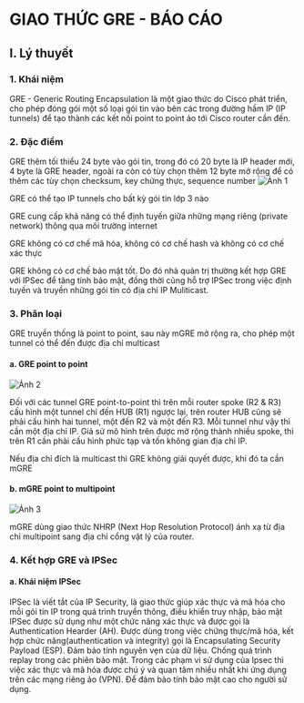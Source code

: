 # GIAO THỨC GRE - BÁO CÁO
## I. Lý thuyết
### 1. Khái niệm
GRE - Generic Routing Encapsulation là một giao thức do Cisco phát triển, cho phép đóng gói một số loại gói tin vào bên các trong đường hầm IP (IP tunnels) để tạo thành các kết nối point to point ảo tới Cisco router cần đến.
### 2. Đặc điểm
GRE thêm tối thiểu 24 byte vào gói tin, trong đó có 20 byte là IP header mới, 4 byte là GRE header, ngoài ra còn có tùy chọn thêm 12 byte mở rộng để có thêm các tùy chọn checksum, key chứng thực, sequence number
![Ảnh 1](http://www.vnpro.vn/wp-content/uploads/2016/05/H%C3%ACnh-4.1-%C4%90%E1%BB%8Bnh-d%E1%BA%A1ng-packet-%C4%91%C6%B0%E1%BB%A3c-%C4%91%C3%B3ng-g%C3%B3i-v%E1%BB%9Bi-GRE.jpg)

GRE có thể tạo IP tunnels cho bất kỳ gói tin lớp 3 nào

GRE cung cấp khả năng có thể định tuyến giữa những mạng riêng (private network) thông qua môi trường internet

GRE không có cơ chế mã hóa, không có cơ chế hash và không có cơ chế xác thực

GRE không có cơ chế bảo mật tốt. Do đó nhà quản trị thường kết hợp GRE với IPSec để tăng tính bảo mật, đồng thời cũng hỗ trợ IPSec trong việc định tuyến và truyền những gói tin có địa chỉ IP Muliticast.
### 3. Phân loại
GRE truyền thống là point to point, sau này mGRE mở rộng ra, cho phép một tunnel có thể đến được địa chỉ multicast
#### a. GRE point to point
![Ảnh 2](http://blog.ine.com/wp-content/uploads/2008/08/dmvpn-p12-gre-tunnels.jpg)

Đối với các tunnel GRE point-to-point thì trên mỗi router spoke (R2 & R3) cấu hình một tunnel chỉ đến HUB (R1) ngược lại, trên router HUB cũng sẽ phải cấu hình hai tunnel, một đến R2 và một đến R3. Mỗi tunnel như vậy thì cần một địa chỉ IP. Giả sử mô hình trên được mở rộng thành nhiều spoke, thì trên R1 cần phải cấu hình phức tạp và tốn không gian địa chỉ IP.

Nếu địa chỉ đích là multicast thì GRE không giải quyết được, khi đó ta cần mGRE
#### b. mGRE point to multipoint
![Ảnh 3](http://media.packetlife.net/media/blog/attachments/60/DMVPN_lab2.png)

mGRE dùng giao thức NHRP (Next Hop Resolution Protocol) ánh xạ từ địa chỉ multipoint sang địa chỉ cổng vật lý của router.
### 4. Kết hợp GRE và IPSec
#### a. Khái niệm IPSec
IPSec là viết tắt của IP Security, là giao thức giúp xác thực và mã hóa cho mỗi gói tin IP trong quá trình truyền thông, điều khiển truy nhập, bảo mật
IPSec được sử dụng như một chức năng xác thực và được gọi là Authentication Hearder (AH).
Được dùng trong việc chứng thực/mã hóa, kết hợp chức năng(authentication và integrity) gọi là Encapsulating Security Payload (ESP).
Đảm bảo tính nguyên vẹn của dữ liệu.
Chống quá trình replay trong các phiên bảo mật.
Trong các phạm vi sử dụng của Ipsec thì việc xác thực và mã hóa được chú ý và quan tâm nhiều nhất khi ứng dụng trên các mạng riêng ảo (VPN). Để đảm bảo tính bảo mật cao cho người sử dụng.
